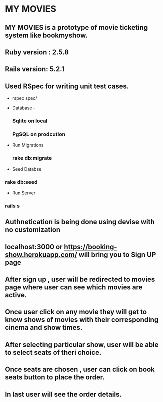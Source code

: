 # MY MOVIES

## MY MOVIES is a prototype of movie ticketing system like bookmyshow.

## Ruby version : 2.5.8
## Rails version: 5.2.1

## Used RSpec for writing unit test cases.
 * rspec spec/

* Database -
  ### Sqlite on local
  ### PgSQL on prodcution

* Run Migrations
  ### rake db:migrate

* Seed Databse
 ### rake db:seed

* Run Server
 ###  rails s

## Authnetication is being done using devise with no customization

## localhost:3000 or https://booking-show.herokuapp.com/ will bring you to Sign UP page

## After sign up , user will be redirected to movies page where user can see which movies are active.

## Once user click on any movie they will get to know shows of movies with their corresponding cinema and show times.

## After selecting particular show, user will be able to select seats of theri choice.

## Once seats are chosen , user can click on book seats button to place the order.

## In last user will see the order details.

